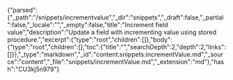{"parsed":{"_path":"/snippets/incrementvalue","_dir":"snippets","_draft":false,"_partial":false,"_locale":"","_empty":false,"title":"Increment field value","description":"Update a field with incrementing value using stored procedure.","excerpt":{"type":"root","children":[]},"body":{"type":"root","children":[],"toc":{"title":"","searchDepth":2,"depth":2,"links":[]}},"_type":"markdown","_id":"content:snippets:incrementValue.md","_source":"content","_file":"snippets/incrementValue.md","_extension":"md"},"hash":"CU3kj5n979"}